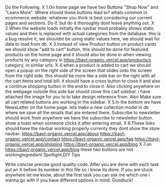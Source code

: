 Do the Following.
X 1.On home page we have two Buttons "Shop Now" and "Learn More". Where should these buttons lead to? whats common in ecommerce website. whatever you think is best considering our current pages and sections. Do it. but do it thoroughly dont leave anything out.
X 2.When the website loads initially the navbar most probably shows static values and then is replaced with actual categories from the database. this is a bug resolve it, we shouldnt be using static values here, we should wait for data to load from db.
X 3.Instead of view Product button on product cards we should show "add to cart" button, this should be done for featured products on the home page and it should also be done in when viewing products by any category in https://bayt-organic.vercel.app/products/x category, in similar urls.
X 4.when a product is added to cart we should open a popup on the right side of the screen that slides onto the screen from the right side. this should be more like a side bar on the right with all the cart items and total bill. it should have a cross button to close it and also a continue shopping button in the end to close it. Also clicking anywhere on the webpage outside this side bar should close this cart sidebar. i have attached the image for you to to take design reference from. Also Make sure all cart related buttons are working in the sidebar.
X 5.In the bottom we have NewsLetter on the home page. lets make a new collection model in db where we save all the emails that are entered there. Subscribe to newsletter should work from anywhere we have the subscribe to newsletter button. show a toast when someone clicks it after entering email.
X 6.These links should have the navbar working properly currenty they dont show the store navbar:
https://bayt-organic.vercel.app/about
https://bayt-organic.vercel.app/contact
https://bayt-organic.vercel.app/faq
https://bayt-organic.vercel.app/shipping
https://bayt-organic.vercel.app/blog
X 7.on https://bayt-organic.vercel.app/blog these two buttons are not workingIngredient Spotlight,DIY Tips

Write concise precise good quality code. After you are done with each task put an X before its number in this file so i know its done. If you are stuck anywhere let me know, about the first task you can ask me which one i wanna go with if you have different options in mind. Goodluck!
